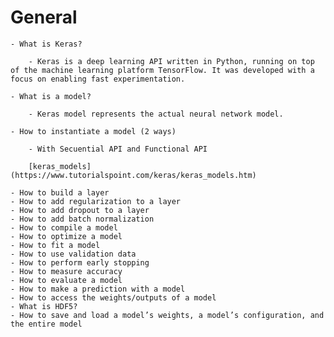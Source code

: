 # General

    - What is Keras?

        - Keras is a deep learning API written in Python, running on top of the machine learning platform TensorFlow. It was developed with a focus on enabling fast experimentation.

    - What is a model?

        - Keras model represents the actual neural network model.

    - How to instantiate a model (2 ways)

        - With Secuential API and Functional API
        
        [keras_models](https://www.tutorialspoint.com/keras/keras_models.htm)

    - How to build a layer
    - How to add regularization to a layer
    - How to add dropout to a layer
    - How to add batch normalization
    - How to compile a model
    - How to optimize a model
    - How to fit a model
    - How to use validation data
    - How to perform early stopping
    - How to measure accuracy
    - How to evaluate a model
    - How to make a prediction with a model
    - How to access the weights/outputs of a model
    - What is HDF5?
    - How to save and load a model’s weights, a model’s configuration, and the entire model
